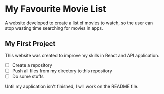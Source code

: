 # My Favourite Movie List

A website developed to create a list of movies to watch, so the user can stop wasting time searching for movies in apps.

## My First Project

This website was created to improve my skills in React and API application.
* [ ] Create a repository
* [ ] Push all files from my directory to this repository
* [ ] Do some stuffs

Until my application isn't finished, I will work on the README file.
